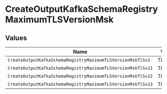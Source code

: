 # CreateOutputKafkaSchemaRegistryMaximumTLSVersionMsk


## Values

| Name                                                        | Value                                                       |
| ----------------------------------------------------------- | ----------------------------------------------------------- |
| `CreateOutputKafkaSchemaRegistryMaximumTLSVersionMskTlSv1`  | TLSv1                                                       |
| `CreateOutputKafkaSchemaRegistryMaximumTLSVersionMskTlSv11` | TLSv1.1                                                     |
| `CreateOutputKafkaSchemaRegistryMaximumTLSVersionMskTlSv12` | TLSv1.2                                                     |
| `CreateOutputKafkaSchemaRegistryMaximumTLSVersionMskTlSv13` | TLSv1.3                                                     |